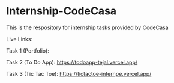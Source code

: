 # Internship-CodeCasa
This is the respository for internship tasks provided by CodeCasa

Live Links:

Task 1 (Portfolio):

Task 2 (To Do App): https://todoapp-tejal.vercel.app/

Task 3 (Tic Tac Toe): https://tictactoe-internpe.vercel.app/
